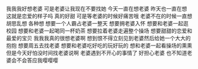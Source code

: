 我我我好想老婆
可是老婆让我现在不要找她
今天一直在想老婆
昨天也一直在想
这就是恋爱的样子吗
真的好甜
可是等老婆的时候好痛苦哦
老婆不在的时候一直想
胡思乱想
各种想
想要一个人霸占老婆一整天
想要拥老婆入怀
想要和老婆一起逛校园
想要和老婆一起喝同一杯奶茶
想要拉着老婆走遍整个操场
想要甜甜的恋爱和最爱的宝贝
我我我真的很想老婆啊
想到恨不得立刻见到老婆然后给她一个大大的抱抱
想要周五去找老婆
想要和老婆吃好吃的玩好玩的
想和老婆一起看操场的熏熏
但是今天好怕没时间找老婆说啊
老婆遇到不开心的事情了
好担心老婆
也不知道老婆会不会答应我嘤嘤嘤














